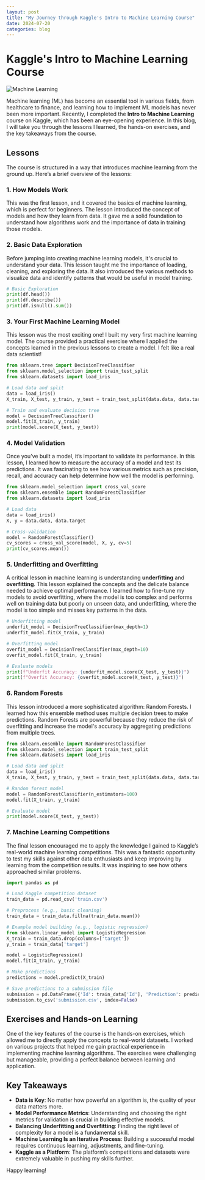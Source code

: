 ```yaml
---
layout: post
title: "My Journey through Kaggle's Intro to Machine Learning Course"
date: 2024-07-20
categories: blog
---
```


# Kaggle's Intro to Machine Learning Course

![Machine Learning](https://wallpapercave.com/wp/wp2182798.jpg)

Machine learning (ML) has become an essential tool in various fields, from healthcare to finance, and learning how to implement ML models has never been more important. Recently, I completed the **Intro to Machine Learning** course on Kaggle, which has been an eye-opening experience. In this blog, I will take you through the lessons I learned, the hands-on exercises, and the key takeaways from the course.

## Lessons

The course is structured in a way that introduces machine learning from the ground up. Here’s a brief overview of the lessons:

### 1. **How Models Work**
This was the first lesson, and it covered the basics of machine learning, which is perfect for beginners. The lesson introduced the concept of models and how they learn from data. It gave me a solid foundation to understand how algorithms work and the importance of data in training those models.

### 2. **Basic Data Exploration**
Before jumping into creating machine learning models, it's crucial to understand your data. This lesson taught me the importance of loading, cleaning, and exploring the data. It also introduced the various methods to visualize data and identify patterns that would be useful in model training.

```python
# Basic Exploration
print(df.head())
print(df.describe())
print(df.isnull().sum())
```

### 3. **Your First Machine Learning Model**
This lesson was the most exciting one! I built my very first machine learning model. The course provided a practical exercise where I applied the concepts learned in the previous lessons to create a model. I felt like a real data scientist!

```python
from sklearn.tree import DecisionTreeClassifier
from sklearn.model_selection import train_test_split
from sklearn.datasets import load_iris

# Load data and split
data = load_iris()
X_train, X_test, y_train, y_test = train_test_split(data.data, data.target, test_size=0.3)

# Train and evaluate decision tree
model = DecisionTreeClassifier()
model.fit(X_train, y_train)
print(model.score(X_test, y_test))
```

### 4. **Model Validation**
Once you’ve built a model, it’s important to validate its performance. In this lesson, I learned how to measure the accuracy of a model and test its predictions. It was fascinating to see how various metrics such as precision, recall, and accuracy can help determine how well the model is performing.

```python
from sklearn.model_selection import cross_val_score
from sklearn.ensemble import RandomForestClassifier
from sklearn.datasets import load_iris

# Load data
data = load_iris()
X, y = data.data, data.target

# Cross-validation
model = RandomForestClassifier()
cv_scores = cross_val_score(model, X, y, cv=5)
print(cv_scores.mean())
```

### 5. **Underfitting and Overfitting**
A critical lesson in machine learning is understanding **underfitting** and **overfitting**. This lesson explained the concepts and the delicate balance needed to achieve optimal performance. I learned how to fine-tune my models to avoid overfitting, where the model is too complex and performs well on training data but poorly on unseen data, and underfitting, where the model is too simple and misses key patterns in the data.

```python
# Underfitting model
underfit_model = DecisionTreeClassifier(max_depth=1)
underfit_model.fit(X_train, y_train)

# Overfitting model
overfit_model = DecisionTreeClassifier(max_depth=10)
overfit_model.fit(X_train, y_train)

# Evaluate models
print(f"Underfit Accuracy: {underfit_model.score(X_test, y_test)}")
print(f"Overfit Accuracy: {overfit_model.score(X_test, y_test)}")
```

### 6. **Random Forests**
This lesson introduced a more sophisticated algorithm: Random Forests. I learned how this ensemble method uses multiple decision trees to make predictions. Random Forests are powerful because they reduce the risk of overfitting and increase the model's accuracy by aggregating predictions from multiple trees.

```python
from sklearn.ensemble import RandomForestClassifier
from sklearn.model_selection import train_test_split
from sklearn.datasets import load_iris

# Load data and split
data = load_iris()
X_train, X_test, y_train, y_test = train_test_split(data.data, data.target, test_size=0.3)

# Random forest model
model = RandomForestClassifier(n_estimators=100)
model.fit(X_train, y_train)

# Evaluate model
print(model.score(X_test, y_test))
```

### 7. **Machine Learning Competitions**
The final lesson encouraged me to apply the knowledge I gained to Kaggle’s real-world machine learning competitions. This was a fantastic opportunity to test my skills against other data enthusiasts and keep improving by learning from the competition results. It was inspiring to see how others approached similar problems.

```python
import pandas as pd

# Load Kaggle competition dataset
train_data = pd.read_csv('train.csv')

# Preprocess (e.g., basic cleaning)
train_data = train_data.fillna(train_data.mean())

# Example model building (e.g., logistic regression)
from sklearn.linear_model import LogisticRegression
X_train = train_data.drop(columns=['target'])
y_train = train_data['target']

model = LogisticRegression()
model.fit(X_train, y_train)

# Make predictions
predictions = model.predict(X_train)

# Save predictions to a submission file
submission = pd.DataFrame({'Id': train_data['Id'], 'Prediction': predictions})
submission.to_csv('submission.csv', index=False)
```

## Exercises and Hands-on Learning

One of the key features of the course is the hands-on exercises, which allowed me to directly apply the concepts to real-world datasets. I worked on various projects that helped me gain practical experience in implementing machine learning algorithms. The exercises were challenging but manageable, providing a perfect balance between learning and application.

## Key Takeaways

- **Data is Key**: No matter how powerful an algorithm is, the quality of your data matters more.
- **Model Performance Metrics**: Understanding and choosing the right metrics for validation is crucial in building effective models.
- **Balancing Underfitting and Overfitting**: Finding the right level of complexity for a model is a fundamental skill.
- **Machine Learning Is an Iterative Process**: Building a successful model requires continuous learning, adjustments, and fine-tuning.
- **Kaggle as a Platform**: The platform’s competitions and datasets were extremely valuable in pushing my skills further.


Happy learning!
